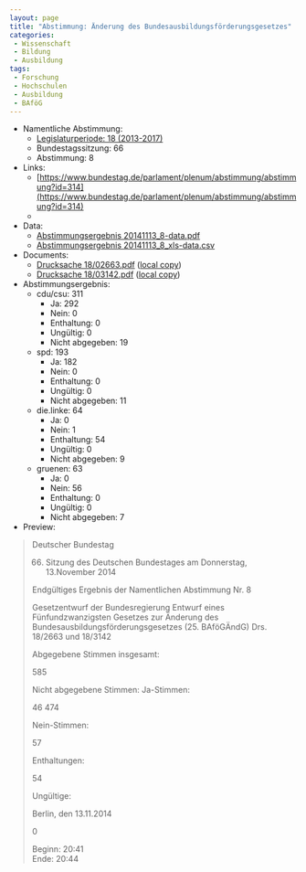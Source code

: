 ```yaml
---
layout: page
title: "Abstimmung: Änderung des Bundesausbildungsförderungsgesetzes"
categories:
 - Wissenschaft
 - Bildung
 - Ausbildung
tags:
 - Forschung
 - Hochschulen
 - Ausbildung
 - BAföG
---
```


* Namentliche Abstimmung:
    * [Legislaturperiode: 18 (2013-2017)](https://de.wikipedia.org/wiki/18._Deutscher_Bundestag)
    * Bundestagssitzung: 66
    * Abstimmung: 8
* Links: 
    * [https://www.bundestag.de/parlament/plenum/abstimmung/abstimmung?id=314](https://www.bundestag.de/parlament/plenum/abstimmung/abstimmung?id=314)
    * 
* Data: 
    * [Abstimmungsergebnis 20141113_8-data.pdf](/res/abstimmungsliste/20141113_8-data.pdf)
    * [Abstimmungsergebnis 20141113_8_xls-data.csv](/res/abstimmungsliste/analyses/20141113_8_xls-data.csv)
* Documents: 
    * [Drucksache 18/02663.pdf](http://dip21.bundestag.de/dip21/btd/18/026/1802663.pdf) ([local copy](/res/abstimmungsdaten/018-066-08/1802663.pdf))
    * [Drucksache 18/03142.pdf](http://dip21.bundestag.de/dip21/btd/18/031/1803142.pdf) ([local copy](/res/abstimmungsdaten/018-066-08/1803142.pdf))
* Abstimmungsergebnis:
    * cdu/csu: 311
        * Ja: 292
        * Nein: 0
        * Enthaltung: 0
        * Ungültig: 0
        * Nicht abgegeben: 19
    * spd: 193
        * Ja: 182
        * Nein: 0
        * Enthaltung: 0
        * Ungültig: 0
        * Nicht abgegeben: 11
    * die.linke: 64
        * Ja: 0
        * Nein: 1
        * Enthaltung: 54
        * Ungültig: 0
        * Nicht abgegeben: 9
    * gruenen: 63
        * Ja: 0
        * Nein: 56
        * Enthaltung: 0
        * Ungültig: 0
        * Nicht abgegeben: 7
* Preview: 
> Deutscher Bundestag
> 
> 66. Sitzung des Deutschen Bundestages
> am Donnerstag, 13.November 2014
> 
> Endgültiges Ergebnis der Namentlichen Abstimmung Nr. 8
> 
> Gesetzentwurf der Bundesregierung
> Entwurf eines Fünfundzwanzigsten Gesetzes zur Änderung des
> Bundesausbildungsförderungsgesetzes (25. BAföGÄndG)
> Drs. 18/2663 und 18/3142
> 
> Abgegebene Stimmen insgesamt:
> 
> 585
> 
> Nicht abgegebene Stimmen:
> Ja-Stimmen:
> 
> 46
> 474
> 
> Nein-Stimmen:
> 
> 57
> 
> Enthaltungen:
> 
> 54
> 
> Ungültige:
> 
> Berlin, den 13.11.2014
> 
> 0
> 
> Beginn: 20:41  
> Ende: 20:44
